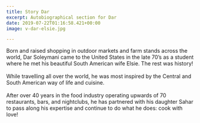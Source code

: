 ```yaml
---
title: Story Dar
excerpt: Autobiographical section for Dar
date: 2019-07-22T01:16:58.421+00:00
image: v-dar-elsie.jpg

---
```

Born and raised shopping in outdoor markets and farm stands across the world, Dar Soleymani came to the United States in the late 70’s as a student where he met his beautiful South American wife Elsie.  The rest was history! 
<br>
<br>
While travelling all over the world, he was most inspired by the Central and South American way of life and cuisine. 
<br>
<br>
After over 40 years in the food industry operating upwards of 70 restaurants, bars, and nightclubs, he has partnered with his daughter Sahar to pass along his expertise and continue to do what he does:  cook with love!